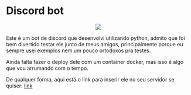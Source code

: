 # Discord bot

<kbd><center><img src="https://cdn.discordapp.com/app-icons/1089378822228549733/5951771c6f5575cf87d4130d35f06ca0.png?size=256" styler="border-radius: 25px"/></center></kbd>

Este é um bot de discord que desenvolvi utilizando python, admito que foi bem divertido testar ele junto de meus amigos, principalmente porque eu sempre usei exemplos nem um pouco ortodoxos pra testes.

Ainda falta fazer o deploy dele com um container docker, mas isso é algo que vou arrumando com o tempo.

De qualquer forma, aqui está o link para inserir ele no seu servidor se quiser: [link](https://discord.com/oauth2/authorize?client_id=1089378822228549733&permissions=8&scope=bot)

